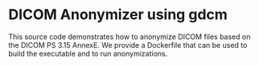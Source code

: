 # DICOM Anonymizer using gdcm

This source code demonstrates how to anonymize DICOM files based on the DICOM PS 3.15 AnnexE. We provide a Dockerfile that can be used to build the executable and to run anonymizations.
